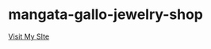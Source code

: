 # mangata-gallo-jewelry-shop

<a href="https://mohadev01.github.io/mangata-gallo-jewelry-shop/">Visit My SIte</a>
